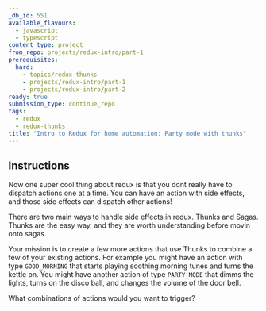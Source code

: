 ```yaml
---
_db_id: 551
available_flavours:
  - javascript
  - typescript
content_type: project
from_repo: projects/redux-intro/part-1
prerequisites:
  hard:
    - topics/redux-thunks
    - projects/redux-intro/part-1
    - projects/redux-intro/part-2
ready: true
submission_type: continue_repo
tags:
  - redux
  - redux-thunks
title: "Intro to Redux for home automation: Party mode with thunks"
---
```


## Instructions

Now one super cool thing about redux is that you dont really have to dispatch actions one at a time. You can have an action with side effects, and those side effects can dispatch other actions!

There are two main ways to handle side effects in redux. Thunks and Sagas. Thunks are the easy way, and they are worth understanding before movin onto sagas.

Your mission is to create a few more actions that use Thunks to combine a few of your existing actions. For example you might have an action with type `GOOD_MORNING` that starts playing soothing morning tunes and turns the kettle on. You might have another action of type `PARTY_MODE` that dimms the lights, turns on the disco ball, and changes the volume of the door bell.

What combinations of actions would you want to trigger?

